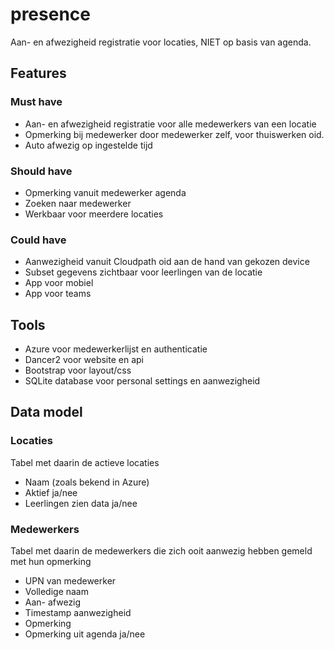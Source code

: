 # presence
Aan- en afwezigheid registratie voor locaties, NIET op basis van agenda.

## Features

### Must have
- Aan- en afwezigheid registratie voor alle medewerkers van een locatie
- Opmerking bij medewerker door medewerker zelf, voor thuiswerken oid.
- Auto afwezig op ingestelde tijd

### Should have  
- Opmerking vanuit medewerker agenda
- Zoeken naar medewerker
- Werkbaar voor meerdere locaties

### Could have
- Aanwezigheid vanuit Cloudpath oid aan de hand van gekozen device
- Subset gegevens zichtbaar voor leerlingen van de locatie
- App voor mobiel
- App voor teams

## Tools
 - Azure voor medewerkerlijst en authenticatie
 - Dancer2 voor website en api
 - Bootstrap voor layout/css
 - SQLite database voor personal settings en aanwezigheid

## Data model

### Locaties
Tabel met daarin de actieve locaties
- Naam (zoals bekend in Azure)
- Aktief ja/nee
- Leerlingen zien data ja/nee

### Medewerkers
Tabel met daarin de medewerkers die zich ooit aanwezig hebben gemeld met hun opmerking
- UPN van medewerker
- Volledige naam
- Aan- afwezig
- Timestamp aanwezigheid
- Opmerking
- Opmerking uit agenda ja/nee
